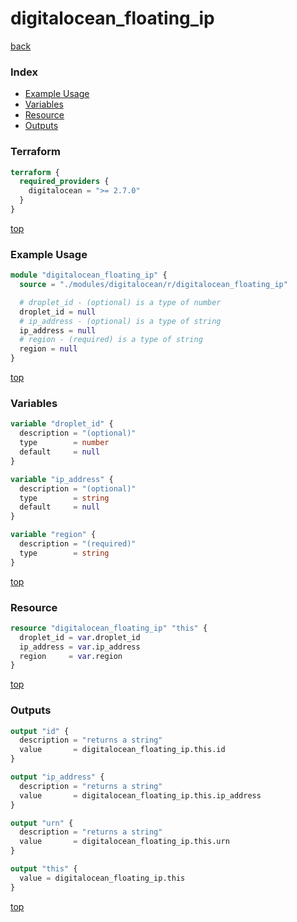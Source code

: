 # digitalocean_floating_ip

[back](../digitalocean.md)

### Index

- [Example Usage](#example-usage)
- [Variables](#variables)
- [Resource](#resource)
- [Outputs](#outputs)

### Terraform

```terraform
terraform {
  required_providers {
    digitalocean = ">= 2.7.0"
  }
}
```

[top](#index)

### Example Usage

```terraform
module "digitalocean_floating_ip" {
  source = "./modules/digitalocean/r/digitalocean_floating_ip"

  # droplet_id - (optional) is a type of number
  droplet_id = null
  # ip_address - (optional) is a type of string
  ip_address = null
  # region - (required) is a type of string
  region = null
}
```

[top](#index)

### Variables

```terraform
variable "droplet_id" {
  description = "(optional)"
  type        = number
  default     = null
}

variable "ip_address" {
  description = "(optional)"
  type        = string
  default     = null
}

variable "region" {
  description = "(required)"
  type        = string
}
```

[top](#index)

### Resource

```terraform
resource "digitalocean_floating_ip" "this" {
  droplet_id = var.droplet_id
  ip_address = var.ip_address
  region     = var.region
}
```

[top](#index)

### Outputs

```terraform
output "id" {
  description = "returns a string"
  value       = digitalocean_floating_ip.this.id
}

output "ip_address" {
  description = "returns a string"
  value       = digitalocean_floating_ip.this.ip_address
}

output "urn" {
  description = "returns a string"
  value       = digitalocean_floating_ip.this.urn
}

output "this" {
  value = digitalocean_floating_ip.this
}
```

[top](#index)